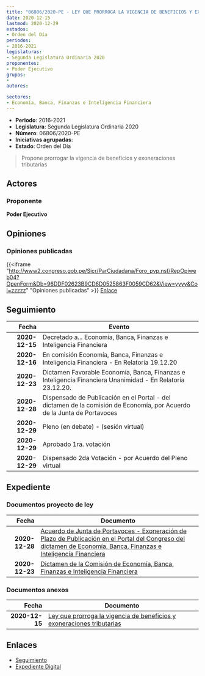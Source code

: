 ```yaml
---
title: "06806/2020-PE - LEY QUE PRORROGA LA VIGENCIA DE BENEFICIOS Y EXONERACIONES TRIBUTARIAS"
date: 2020-12-15
lastmod: 2020-12-29
estados:
- Orden del Día
periodos:
- 2016-2021
legislaturas:
- Segunda Legislatura Ordinaria 2020
proponentes:
- Poder Ejecutivo
grupos:
- 
autores:

sectores:
- Economía, Banca, Finanzas e Inteligencia Financiera
---
```

- **Periodo**: 2016-2021
- **Legislatura**: Segunda Legislatura Ordinaria 2020
- **Número**: 06806/2020-PE
- **Iniciativas agrupadas**: 
- **Estado**: Orden del Día

> Propone prorrogar la vigencia de beneficios y exoneraciones tributarias


## Actores

### Proponente

**Poder Ejecutivo**

## Opiniones

### Opiniones publicadas

{{<iframe "http://www2.congreso.gob.pe/Sicr/ParCiudadana/Foro_pvp.nsf/RepOpiweb04?OpenForm&Db=96DDF02623B9CD6D0525863F0059CD62&View=yyyy&Col=zzzzz" "Opiniones publicadas" >}}
[Enlace](http://www2.congreso.gob.pe/Sicr/ParCiudadana/Foro_pvp.nsf/RepOpiweb04?OpenForm&Db=96DDF02623B9CD6D0525863F0059CD62&View=yyyy&Col=zzzzz)


## Seguimiento

| Fecha | Evento |
|------:|--------|
| **2020-12-15** | Decretado a... Economía, Banca, Finanzas e Inteligencia Financiera |
| **2020-12-16** | En comisión Economía, Banca, Finanzas e Inteligencia Financiera - En Relatoría 19.12.20 |
| **2020-12-23** | Dictamen Favorable Economía, Banca, Finanzas e Inteligencia Financiera Unanimidad - En Relatoría 23.12.20. |
| **2020-12-28** | Dispensado de Publicación en el Portal - del dictamen de la comisión de Economía, por Acuerdo de la Junta de Portavoces |
| **2020-12-29** | Pleno (en debate) - (sesión virtual) |
| **2020-12-29** | Aprobado 1ra. votación |
| **2020-12-29** | Dispensado 2da Votación - por Acuerdo del Pleno virtual |

## Expediente

### Documentos proyecto de ley

| Fecha | Documento |
|------:|-----------|
| **2020-12-28** | [Acuerdo de Junta de Portavoces - Exoneración de Plazo de Publicación en el Portal del Congreso del dictamen de Economía, Banca, Finanzas e Inteligencia Financiera](https://leyes.congreso.gob.pe/Documentos/2016_2021/Acuerdos/Junta_Portavoces/AJP06806-20201228.pdf) |
| **2020-12-23** | [Dictamen de la Comisión de Economía, Banca, Finanzas e Inteligencia Financiera](http://www.leyes.congreso.gob.pe/Documentos/2016_2021/Dictamenes/Proyectos_de_Ley/06806DC09MAY20201223.pdf) |

### Documentos anexos

| Fecha | Documento |
|------:|-----------|
| **2020-12-15** | [Ley que prorroga la vigencia de beneficios y exoneraciones tributarias](http://www.leyes.congreso.gob.pe/Documentos/2016_2021/Proyectos_de_Ley_y_de_Resoluciones_Legislativas/PL06806-20201215.pdf) |

## Enlaces

- [Seguimiento](http://www2.congreso.gob.pe/Sicr/TraDocEstProc/CLProLey2016.nsf/f7fff46988ca05b1052578e100829cc7/99c44ce25e4577b70525863f005e9fc8?OpenDocument)
- [Expediente Digital](http://www2.congreso.gob.pe/Sicr/TraDocEstProc/Expvirt_2011.nsf/visbusqptramdoc1621/06806?opendocument)

